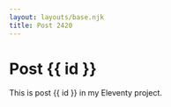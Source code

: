 ```yaml
---
layout: layouts/base.njk
title: Post 2420
---
```


# Post {{ id }}

This is post {{ id }} in my Eleventy project.
